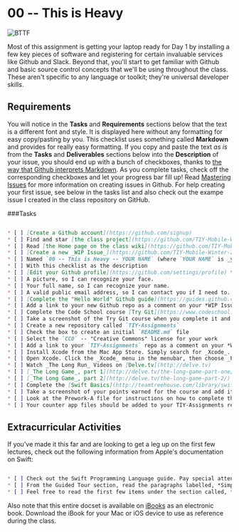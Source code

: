 # 00 -- This is Heavy

![BTTF](http://i.giphy.com/KL6leJilrOEVi.gif)

Most of this assignment is getting your laptop ready for Day 1 by installing a few key pieces of software and registering for certain invaluable services like Github and Slack. Beyond that, you'll start to get familiar with Github and basic source control concepts that we'll be using throughout the class. These aren't specific to any language or toolkit; they're universal developer skills.

## Requirements

You will notice in the __Tasks__ and __Requirements__ sections below that the text is a different font and style. It is displayed here without any formatting for easy copy/pasting by you. This checklist uses something called __Markdown__ and provides for really easy formatting. If you copy and paste the text _as is_ from the __Tasks__ and __Deliverables__ sections below into the __Description__ of your issue, you should end up with a bunch of checkboxes, thanks to [the way that Github interprets Markdown](https://guides.github.com/features/mastering-markdown/). As you complete tasks, check off the corresponding checkboxes and let your progress bar fill up! Read [Mastering Issues](https://guides.github.com/features/issues/) for more information on creating issues in Github. For help creating your first issue, see below in the tasks list and also check out the exampe issue I created in the class repository on GitHub.

###Tasks

```markdown

* [ ] [Create a Github account](https://github.com/signup)
* [ ] Find and star [the class project](https://github.com/TIY-Mobile-Winter-2016/Course)
* [ ] Read [the Home page on the class wiki](https://github.com/TIY-Mobile-Winter-2016/Course/wiki)
* [ ] [Create a new _WIP Issue_](https://github.com/TIY-Mobile-Winter-2016/issues/new)
* [ ] Named `00 -- This is Heavy -- YOUR NAME` (where `YOUR NAME` is _your_ name)
* [ ] With this checklist as the description
* [ ] [Edit your Github profile](https://github.com/settings/profile) to provide:
* [ ] A picture, so I can recognize your face.
* [ ] Your full name, so I can recognize your name.
* [ ] A valid public email address, so I can contact you if I need to.
* [ ] [Complete the "Hello World" Github guide](https://guides.github.com/activities/hello-world/)
* [ ] Add a link to your new Github repo as a comment on your *WIP Issue*
* [ ] Complete the Code School course [Try Git](https://www.codeschool.com/courses/try-git)
* [ ] Take a screenshot of the Try Git course when you complete it and add it as a comment to your *WIP Issue*
* [ ] Create a new repository called `TIY-Assignments`
* [ ] Check the box to create an initial `README.md` file
* [ ] Select the `CC0` -- "Creative Commons" license for your work
* [ ] Add a link to your `TIY-Assignments` repo as a comment on your *WIP Issue*
* [ ] Install Xcode from the Mac App Store. Simply search for _Xcode_.
* [ ] Open Xcode. Click the _Xcode_ menu in the menubar, then choose _Preferences_. Navigate to the _Downloads_ tab and install the latest iOS documentation (currently iOS 8.3, will probably be 9.0 when class starts). Once fully downloaded, the docset should have a small checkmark next to it.
* [ ] Watch _The Long Run_ Videos on [Delve.tv](http://delve.tv)
* [ ] [_The Long Game_, part 1](http://delve.tv/the-long-game-part-one/)
* [ ] [_The Long Game_, part 2](http://delve.tv/the-long-game-part-2/)
* [ ] Complete the [Swift Basics](http://teamtreehouse.com/library/swift-basics) course on Treehouse.
* [ ] Take a screenshot of your points earned for the course and add it as a comment to your *WIP Issue*
* [ ] Look at the Prework-A file for instructions on how to complete the Counter app.
* [ ] Your counter app files should be added to your TIY-Assignments repo. Because you previously added a link to your repo to your *WIP Issue*, I will be able to see your progress as you go. Be sure to commit/push the changes you make as you work on the app.


```

## Extracurricular Activities

If you've made it this far and are looking to get a leg up on the first few lectures, check out the following information from Apple's documentation on Swift:

```markdown

* [ ] Check out the Swift Programming Language guide. Pay special attention to the first section [*Welcome To Swift*](https://developer.apple.com/library/ios/documentation/Swift/Conceptual/Swift_Programming_Language/GuidedTour.html).
* [ ] From the Guided Tour section, read the paragraphs labelled, *Simple Values* and *Control Flow*.
* [ ] Feel free to read the first few items under the section called, *The Basics*. This is in the *Language Guide* chapter.

```

Also note that this entire docset is available on [iBooks](https://itunes.apple.com/us/book/swift-programming-language/id881256329?mt=11) as an electronic book. Download the iBook for your Mac or iOS device to use as reference during the class.
